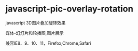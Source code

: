 # javascript-pic-overlay-rotation
javascript 3D图片叠加旋转效果

媒体-幻灯片和轮播图,图片展示

兼容IE8、9、10、11，Firefox,Chrome,Safari
